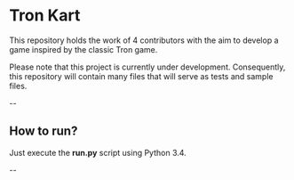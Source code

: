 Tron Kart
=========

This repository holds the work of 4 contributors with the aim to develop a game inspired by the classic Tron game.

Please note that this project is currently under development. 
Consequently, this repository will contain many files that will serve as tests and sample files.


--


How to run?
-

Just execute the **run.py** script using Python 3.4.


--




